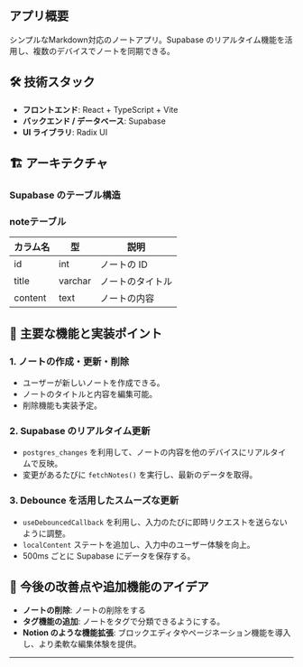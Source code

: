 ## アプリ概要

シンプルなMarkdown対応のノートアプリ。Supabase のリアルタイム機能を活用し、複数のデバイスでノートを同期できる。

## 🛠️ 技術スタック

- **フロントエンド**: React + TypeScript + Vite
- **バックエンド / データベース**: Supabase
- **UI ライブラリ**: Radix UI

## 🏗️ アーキテクチャ

### **Supabase のテーブル構造**

### **noteテーブル**

| カラム名 | 型 | 説明 |
| --- | --- | --- |
| id | int | ノートの ID |
| title | varchar | ノートのタイトル |
| content | text | ノートの内容 |

## 🔧 主要な機能と実装ポイント

### **1. ノートの作成・更新・削除**

- ユーザーが新しいノートを作成できる。
- ノートのタイトルと内容を編集可能。
- 削除機能も実装予定。

### **2. Supabase のリアルタイム更新**

- `postgres_changes` を利用して、ノートの内容を他のデバイスにリアルタイムで反映。
- 変更があるたびに `fetchNotes()` を実行し、最新のデータを取得。

### **3. Debounce を活用したスムーズな更新**

- `useDebouncedCallback` を利用し、入力のたびに即時リクエストを送らないように調整。
- `localContent` ステートを追加し、入力中のユーザー体験を向上。
- 500ms ごとに Supabase にデータを保存する。

## 🔮 今後の改善点や追加機能のアイデア

- **ノートの削除**: ノートの削除をする
- **タグ機能の追加**: ノートをタグで分類できるようにする。
- **Notion のような機能拡張**: ブロックエディタやページネーション機能を導入し、より柔軟な編集体験を提供。

---


